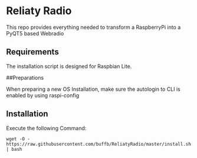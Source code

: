 # Reliaty Radio

This repo provides everything needed to transform a RaspberryPi into a PyQT5 based Webradio

## Requirements
The installation script is designed for Raspbian Lite.

##Preparations

When preparing a new OS Installation, make sure the autologin to CLI is enabled by using raspi-config

## Installation
Execute the following Command:

`wget -O - https://raw.githubusercontent.com/buffb/ReliatyRadio/master/install.sh | bash`